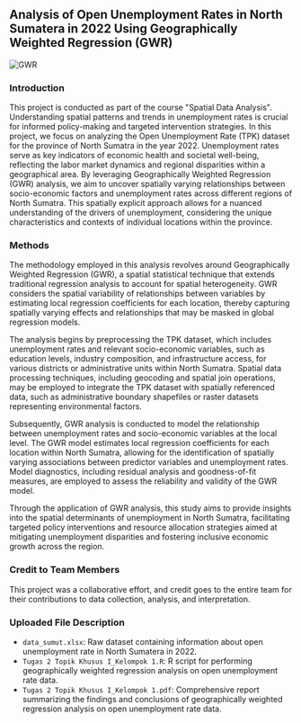 ## Analysis of Open Unemployment Rates in North Sumatera in 2022 Using Geographically Weighted Regression (GWR)

![GWR](https://cdn.antaranews.com/cache/350x233/2013/06/20130627Bursa-Kerja-270613-af-2.jpg)

### Introduction
This project is conducted as part of the course "Spatial Data Analysis". Understanding spatial patterns and trends in unemployment rates is crucial for informed policy-making and targeted intervention strategies. In this project, we focus on analyzing the Open Unemployment Rate (TPK) dataset for the province of North Sumatra in the year 2022. Unemployment rates serve as key indicators of economic health and societal well-being, reflecting the labor market dynamics and regional disparities within a geographical area. By leveraging Geographically Weighted Regression (GWR) analysis, we aim to uncover spatially varying relationships between socio-economic factors and unemployment rates across different regions of North Sumatra. This spatially explicit approach allows for a nuanced understanding of the drivers of unemployment, considering the unique characteristics and contexts of individual locations within the province.

### Methods
The methodology employed in this analysis revolves around Geographically Weighted Regression (GWR), a spatial statistical technique that extends traditional regression analysis to account for spatial heterogeneity. GWR considers the spatial variability of relationships between variables by estimating local regression coefficients for each location, thereby capturing spatially varying effects and relationships that may be masked in global regression models.

The analysis begins by preprocessing the TPK dataset, which includes unemployment rates and relevant socio-economic variables, such as education levels, industry composition, and infrastructure access, for various districts or administrative units within North Sumatra. Spatial data processing techniques, including geocoding and spatial join operations, may be employed to integrate the TPK dataset with spatially referenced data, such as administrative boundary shapefiles or raster datasets representing environmental factors.

Subsequently, GWR analysis is conducted to model the relationship between unemployment rates and socio-economic variables at the local level. The GWR model estimates local regression coefficients for each location within North Sumatra, allowing for the identification of spatially varying associations between predictor variables and unemployment rates. Model diagnostics, including residual analysis and goodness-of-fit measures, are employed to assess the reliability and validity of the GWR model.

Through the application of GWR analysis, this study aims to provide insights into the spatial determinants of unemployment in North Sumatra, facilitating targeted policy interventions and resource allocation strategies aimed at mitigating unemployment disparities and fostering inclusive economic growth across the region.

### Credit to Team Members
This project was a collaborative effort, and credit goes to the entire team for their contributions to data collection, analysis, and interpretation.

### Uploaded File Description
- `data_sumut.xlsx`: Raw dataset containing information about open unemployment rate in North Sumatera in 2022.
- `Tugas 2 Topik Khusus I_Kelompok 1.R`: R script for performing geographically weighted regression analysis on open unemployment rate data.
- `Tugas 2 Topik Khusus I_Kelompok 1.pdf`: Comprehensive report summarizing the findings and conclusions of geographically weighted regression analysis on open unemployment rate data.
